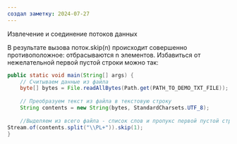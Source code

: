 ```yaml
---
создал заметку: 2024-07-27
---
```

Извлечение и соединение потоков данных

В результате вызова поток.skip(n) происходит совершенно противоположное:
отбрасываются n элементов.
Избавиться от нежелательной первой пустой строки можно так:

```java
public static void main(String[] args) {  
    // Считываем данные из файла  
    byte[] bytes = File.readAllBytes(Path.get(PATH_TO_DEMO_TXT_FILE));  
  
    // Преобразуем текст из файла в текстовую строку  
    String contents = new String(bytes, StandardCharsets.UTF_8);  
  
    //Выделяем из всего файла - список слов и пропукс первой пустой строки   
Stream.of(contents.split("\\PL+")).skip(1);  
}
```

